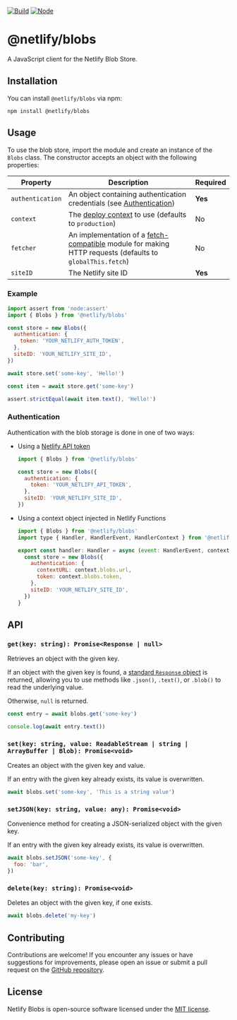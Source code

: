 [![Build](https://github.com/netlify/blobs/workflows/Build/badge.svg)](https://github.com/netlify/blobs/actions)
[![Node](https://img.shields.io/node/v/@netlify/blobs.svg?logo=node.js)](https://www.npmjs.com/package/@netlify/blobs)

# @netlify/blobs

A JavaScript client for the Netlify Blob Store.

## Installation

You can install `@netlify/blobs` via npm:

```shell
npm install @netlify/blobs
```

## Usage

To use the blob store, import the module and create an instance of the `Blobs` class. The constructor accepts an object
with the following properties:

| Property         | Description                                                                                                                                                            | Required |
| ---------------- | ---------------------------------------------------------------------------------------------------------------------------------------------------------------------- | -------- |
| `authentication` | An object containing authentication credentials (see [Authentication](#authentication))                                                                                | **Yes**  |
| `context`        | The [deploy context](https://docs.netlify.com/site-deploys/overview/#deploy-contexts) to use (defaults to `production`)                                                | No       |
| `fetcher`        | An implementation of a [fetch-compatible](https://developer.mozilla.org/en-US/docs/Web/API/Fetch_API) module for making HTTP requests (defaults to `globalThis.fetch`) | No       |
| `siteID`         | The Netlify site ID                                                                                                                                                    | **Yes**  |

### Example

```javascript
import assert from 'node:assert'
import { Blobs } from '@netlify/blobs'

const store = new Blobs({
  authentication: {
    token: 'YOUR_NETLIFY_AUTH_TOKEN',
  },
  siteID: 'YOUR_NETLIFY_SITE_ID',
})

await store.set('some-key', 'Hello!')

const item = await store.get('some-key')

assert.strictEqual(await item.text(), 'Hello!')
```

### Authentication

Authentication with the blob storage is done in one of two ways:

- Using a [Netlify API token](https://docs.netlify.com/api/get-started/#authentication)

  ```javascript
  import { Blobs } from '@netlify/blobs'

  const store = new Blobs({
    authentication: {
      token: 'YOUR_NETLIFY_API_TOKEN',
    },
    siteID: 'YOUR_NETLIFY_SITE_ID',
  })
  ```

- Using a context object injected in Netlify Functions

  ```javascript
  import { Blobs } from '@netlify/blobs'
  import type { Handler, HandlerEvent, HandlerContext } from '@netlify/functions'

  export const handler: Handler = async (event: HandlerEvent, context: HandlerContext) => {
    const store = new Blobs({
      authentication: {
        contextURL: context.blobs.url,
        token: context.blobs.token,
      },
      siteID: 'YOUR_NETLIFY_SITE_ID',
    })
  }
  ```

## API

### `get(key: string): Promise<Response | null>`

Retrieves an object with the given key.

If an object with the given key is found, a
[standard `Response` object](https://developer.mozilla.org/en-US/docs/Web/API/Response) is returned, allowing you to use
methods like `.json()`, `.text()`, or `.blob()` to read the underlying value.

Otherwise, `null` is returned.

```javascript
const entry = await blobs.get('some-key')

console.log(await entry.text())
```

### `set(key: string, value: ReadableStream | string | ArrayBuffer | Blob): Promise<void>`

Creates an object with the given key and value.

If an entry with the given key already exists, its value is overwritten.

```javascript
await blobs.set('some-key', 'This is a string value')
```

### `setJSON(key: string, value: any): Promise<void>`

Convenience method for creating a JSON-serialized object with the given key.

If an entry with the given key already exists, its value is overwritten.

```javascript
await blobs.setJSON('some-key', {
  foo: 'bar',
})
```

### `delete(key: string): Promise<void>`

Deletes an object with the given key, if one exists.

```javascript
await blobs.delete('my-key')
```

## Contributing

Contributions are welcome! If you encounter any issues or have suggestions for improvements, please open an issue or
submit a pull request on the [GitHub repository](https://github.com/example/netlify-blobs).

## License

Netlify Blobs is open-source software licensed under the
[MIT license](https://github.com/example/netlify-blobs/blob/main/LICENSE).
